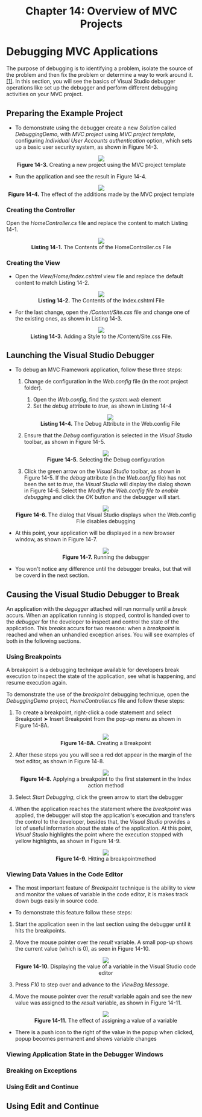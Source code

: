 <h1 align="center">
    Chapter 14: Overview of MVC Projects
</h1>

# Debugging MVC Applications
The purpose of debugging is to identifying a problem, isolate the source of the problem and then fix the problem or determine a way to work around it. [[1]](https://www.techtarget.com/searchsoftwarequality/definition/debugging). In this section, you will see the basics of Visual Studio debugger operations like set up the debugger and perform different debugging activities on your MVC project.

## Preparing the Example Project
* To demonstrate using the debugger create a new *Solution* called *DebuggingDemo*, with *MVC project* using *MVC project template*, configuring *Individual User Accounts authentication* option, which sets up a basic user security system, as shown in Figure 14-3.  

<p align="center">
    <img src="ch14-Pictures/Figure 14-3.png" /><br />
    <b>Figure 14-3.</b> Creating a new project using the MVC project template
</p>  

* Run the application and see the result in Figure 14-4.  

<p align="center">
    <img src="ch14-Pictures/Figure 14-4.png" /><br />
    <b>Figure 14-4.</b> The effect of the additions made by the MVC project template
</p>  

### Creating the Controller
Open the *HomeController.cs* file and replace the content to match Listing 14-1.  

<p align="center">
    <img src="ch14-Pictures/Listing 14-1.png" /><br />
    <b>Listing 14-1.</b> The Contents of the HomeController.cs File
</p>  

### Creating the View
* Open the *View/Home/Index.cshtml* view file and replace the default content to match Listing 14-2.  

<p align="center">
    <img src="ch14-Pictures/Listing 14-2.png" /><br />
    <b>Listing 14-2.</b> The Contents of the Index.cshtml File
</p>  

* For the last change, open the */Content/Site.css* file and change one of the existing ones, as shown in Listing 14-3.  

<p align="center">
    <img src="ch14-Pictures/Listing 14-3.png" /><br />
    <b>Listing 14-3.</b> Adding a Style to the /Content/Site.css File.
</p>  

## Launching the Visual Studio Debugger
* To debug an MVC Framework application, follow these three steps:
    1. Change de configuration in the *Web.config* file (in the root project folder).
        1. Open the *Web.config*, find the *system.web* element
        2. Set the *debug* attribute to *true*, as shown in Listing 14-4
        <p align="center">
            <img src="ch14-Pictures/Listing 14-4.png" /><br />
            <b>Listing 14-4.</b> The Debug Attribute in the Web.config File
        </p>  

    2. Ensure that the *Debug* configuration is selected in the *Visual Studio* toolbar, as shown in Figure 14-5.
    <p align="center">
        <img src="ch14-Pictures/Figure 14-5.png" /><br />
        <b>Figure 14-5.</b> Selecting the Debug configuration
    </p>

    3. Click the green arrow on the *Visual Studio* toolbar, as shown in Figure 14-5. If the *debug* attribute (in the *Web.config* file) has not been the set to *true*, the *Visual Studio* will display the dialog shown in Figure 14-6. Select the *Modify the Web.config file to enable debugging* and click the *OK* button and the debugger will start.
    <p align="center">
        <img src="ch14-Pictures/Figure 14-6.png" /><br />
        <b>Figure 14-6.</b> The dialog that Visual Studio displays when the Web.config File disables debugging
    </p>  

* At this point, your application will be displayed in a new browser window, as shown in Figure 14-7.  
    <p align="center">
        <img src="ch14-Pictures/Figure 14-7.png" /><br />
        <b>Figure 14-7.</b> Running the debugger
    </p>  

* You won't notice any difference until the debugger breaks, but that will be coverd in the next section.

## Causing the Visual Studio Debugger to Break
An application with the *degugger* attached will run normally until a *break* accurs. When an application running is stopped, control is handed over to the *debugger* for the developer to inspect and control the state of the application. This *breaks* accurs for two reasons: when a *breakpoint* is reached and when an unhandled exception arises. You will see examples of both in the following sections. 

### Using Breakpoints 
A breakpoint is a debugging technique available for developers break execution to inspect the state of the application, see what is happening, and resume execution again.  

To demonstrate the use of the *breakpoint* debugging technique, open the *DebuggingDemo* project, *HomeController.cs* file and follow these steps:
1. To create a breakpoint, right-click a code statement and select Breakpoint ➤ Insert Breakpoint from the pop-up menu as shown in Figure 14-8A. 
    <p align="center">
        <img src="ch14-Pictures/Figure 14-8A.png" /><br />
        <b>Figure 14-8A.</b> Creating a Breakpoint
    </p>

2. After these steps you you will see a red dot appear in the margin of the text editor, as shown in Figure 14-8.
    <p align="center">
        <img src="ch14-Pictures/Figure 14-8.png" /><br />
        <b>Figure 14-8.</b> Applying a breakpoint to the first statement in the Index action method
    </p>

3. Select *Start Debugging*, click the green arrow to start the debugger

4. When the application reaches the statement where the *breakpoint* was applied, the debugger will stop the application's execution and transfers the control to the developer, besides that, the *Visual Studio* provides a lot of useful information about the state of the application. At this point, *Visual Studio* highlights the point where the execution stopped with yellow highlights, as shown in Figure 14-9. 
    <p align="center">
        <img src="ch14-Pictures/Figure 14-9.png" /><br />
        <b>Figure 14-9.</b> Hitting a breakpointmethod
    </p>

### Viewing Data Values in the Code Editor
* The most important feature of *Breakpoint* technique is the ability to view and monitor the values of variable in the code editor, it is makes track down bugs easily in source code.  

* To demonstrate this feature follow these steps:
1. Start the application seen in the last section using the debugger until it hits the breakpoints.  

2. Move the mouse pointer over the *result* variable. A small pop-up shows the current value (which is 0), as seen in Figure 14-10.
    <p align="center">
        <img src="ch14-Pictures/Figure 14-10.png" /><br />
        <b>Figure 14-10.</b> Displaying the value of a variable in the Visual Studio code editor
    </p>

3. Press *F10* to step over and advance to the *ViewBag.Message*. 

4. Move the mouse pointer over the *result* variable again and see the new value was assigned to the *result* variable, as shown in Figure 14-11.
    <p align="center">
        <img src="ch14-Pictures/Figure 14-11.png" /><br />
        <b>Figure 14-11.</b> The effect of assigning a value of a variable
    </p>

<!--
Chapter 14: Overview of MVC Projects
    # Debugging MVC Applications 
        ## Causing the Visual Studio Debugger to Break (357-363)
            ### Viewing Data Values in the Code Editor 358
                Figure 14-11. The effect of assigning a value of a variable

-->

* There is a push icon to the right of the value in the popup when clicked, popup becomes permanent and shows variable changes

### Viewing Application State in the Debugger Windows
### Breaking on Exceptions
### Using Edit and Continue

## Using Edit and Continue